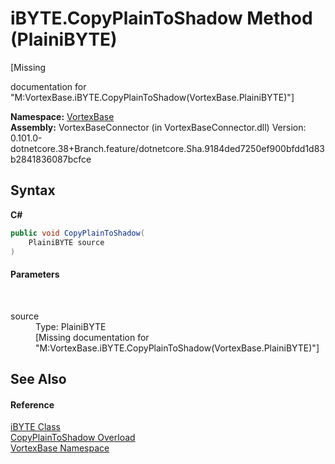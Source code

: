 # iBYTE.CopyPlainToShadow Method (PlainiBYTE)
 

\[Missing <summary> documentation for "M:VortexBase.iBYTE.CopyPlainToShadow(VortexBase.PlainiBYTE)"\]

**Namespace:**&nbsp;<a href="N_VortexBase.md">VortexBase</a><br />**Assembly:**&nbsp;VortexBaseConnector (in VortexBaseConnector.dll) Version: 0.101.0-dotnetcore.38+Branch.feature/dotnetcore.Sha.9184ded7250ef900bfdd1d83b2841836087bcfce

## Syntax

**C#**<br />
``` C#
public void CopyPlainToShadow(
	PlainiBYTE source
)
```


#### Parameters
&nbsp;<dl><dt>source</dt><dd>Type: PlainiBYTE<br />\[Missing <param name="source"/> documentation for "M:VortexBase.iBYTE.CopyPlainToShadow(VortexBase.PlainiBYTE)"\]</dd></dl>

## See Also


#### Reference
<a href="T_VortexBase_iBYTE.md">iBYTE Class</a><br /><a href="Overload_VortexBase_iBYTE_CopyPlainToShadow.md">CopyPlainToShadow Overload</a><br /><a href="N_VortexBase.md">VortexBase Namespace</a><br />